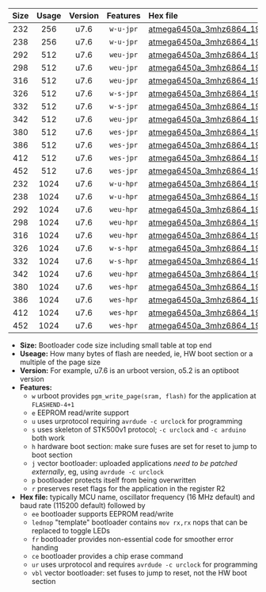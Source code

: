 |Size|Usage|Version|Features|Hex file|
|:-:|:-:|:-:|:-:|:--|
|232|256|u7.6|`w-u-jpr`|[atmega6450a_3mhz6864_19200bps_ur_vbl.hex](https://raw.githubusercontent.com/stefanrueger/urboot/main/atmega6450a_3mhz6864_19200bps_ur_vbl.hex)|
|238|256|u7.6|`w-u-jpr`|[atmega6450a_3mhz6864_19200bps_lednop_ur_vbl.hex](https://raw.githubusercontent.com/stefanrueger/urboot/main/atmega6450a_3mhz6864_19200bps_lednop_ur_vbl.hex)|
|292|512|u7.6|`weu-jpr`|[atmega6450a_3mhz6864_19200bps_ee_ur_vbl.hex](https://raw.githubusercontent.com/stefanrueger/urboot/main/atmega6450a_3mhz6864_19200bps_ee_ur_vbl.hex)|
|298|512|u7.6|`weu-jpr`|[atmega6450a_3mhz6864_19200bps_ee_lednop_ur_vbl.hex](https://raw.githubusercontent.com/stefanrueger/urboot/main/atmega6450a_3mhz6864_19200bps_ee_lednop_ur_vbl.hex)|
|316|512|u7.6|`weu-jpr`|[atmega6450a_3mhz6864_19200bps_ee_lednop_fr_ur_vbl.hex](https://raw.githubusercontent.com/stefanrueger/urboot/main/atmega6450a_3mhz6864_19200bps_ee_lednop_fr_ur_vbl.hex)|
|326|512|u7.6|`w-s-jpr`|[atmega6450a_3mhz6864_19200bps_vbl.hex](https://raw.githubusercontent.com/stefanrueger/urboot/main/atmega6450a_3mhz6864_19200bps_vbl.hex)|
|332|512|u7.6|`w-s-jpr`|[atmega6450a_3mhz6864_19200bps_lednop_vbl.hex](https://raw.githubusercontent.com/stefanrueger/urboot/main/atmega6450a_3mhz6864_19200bps_lednop_vbl.hex)|
|342|512|u7.6|`weu-jpr`|[atmega6450a_3mhz6864_19200bps_ee_lednop_fr_ce_ur_vbl.hex](https://raw.githubusercontent.com/stefanrueger/urboot/main/atmega6450a_3mhz6864_19200bps_ee_lednop_fr_ce_ur_vbl.hex)|
|380|512|u7.6|`wes-jpr`|[atmega6450a_3mhz6864_19200bps_ee_vbl.hex](https://raw.githubusercontent.com/stefanrueger/urboot/main/atmega6450a_3mhz6864_19200bps_ee_vbl.hex)|
|386|512|u7.6|`wes-jpr`|[atmega6450a_3mhz6864_19200bps_ee_lednop_vbl.hex](https://raw.githubusercontent.com/stefanrueger/urboot/main/atmega6450a_3mhz6864_19200bps_ee_lednop_vbl.hex)|
|412|512|u7.6|`wes-jpr`|[atmega6450a_3mhz6864_19200bps_ee_lednop_fr_vbl.hex](https://raw.githubusercontent.com/stefanrueger/urboot/main/atmega6450a_3mhz6864_19200bps_ee_lednop_fr_vbl.hex)|
|452|512|u7.6|`wes-jpr`|[atmega6450a_3mhz6864_19200bps_ee_lednop_fr_ce_vbl.hex](https://raw.githubusercontent.com/stefanrueger/urboot/main/atmega6450a_3mhz6864_19200bps_ee_lednop_fr_ce_vbl.hex)|
|232|1024|u7.6|`w-u-hpr`|[atmega6450a_3mhz6864_19200bps_ur.hex](https://raw.githubusercontent.com/stefanrueger/urboot/main/atmega6450a_3mhz6864_19200bps_ur.hex)|
|238|1024|u7.6|`w-u-hpr`|[atmega6450a_3mhz6864_19200bps_lednop_ur.hex](https://raw.githubusercontent.com/stefanrueger/urboot/main/atmega6450a_3mhz6864_19200bps_lednop_ur.hex)|
|292|1024|u7.6|`weu-hpr`|[atmega6450a_3mhz6864_19200bps_ee_ur.hex](https://raw.githubusercontent.com/stefanrueger/urboot/main/atmega6450a_3mhz6864_19200bps_ee_ur.hex)|
|298|1024|u7.6|`weu-hpr`|[atmega6450a_3mhz6864_19200bps_ee_lednop_ur.hex](https://raw.githubusercontent.com/stefanrueger/urboot/main/atmega6450a_3mhz6864_19200bps_ee_lednop_ur.hex)|
|316|1024|u7.6|`weu-hpr`|[atmega6450a_3mhz6864_19200bps_ee_lednop_fr_ur.hex](https://raw.githubusercontent.com/stefanrueger/urboot/main/atmega6450a_3mhz6864_19200bps_ee_lednop_fr_ur.hex)|
|326|1024|u7.6|`w-s-hpr`|[atmega6450a_3mhz6864_19200bps.hex](https://raw.githubusercontent.com/stefanrueger/urboot/main/atmega6450a_3mhz6864_19200bps.hex)|
|332|1024|u7.6|`w-s-hpr`|[atmega6450a_3mhz6864_19200bps_lednop.hex](https://raw.githubusercontent.com/stefanrueger/urboot/main/atmega6450a_3mhz6864_19200bps_lednop.hex)|
|342|1024|u7.6|`weu-hpr`|[atmega6450a_3mhz6864_19200bps_ee_lednop_fr_ce_ur.hex](https://raw.githubusercontent.com/stefanrueger/urboot/main/atmega6450a_3mhz6864_19200bps_ee_lednop_fr_ce_ur.hex)|
|380|1024|u7.6|`wes-hpr`|[atmega6450a_3mhz6864_19200bps_ee.hex](https://raw.githubusercontent.com/stefanrueger/urboot/main/atmega6450a_3mhz6864_19200bps_ee.hex)|
|386|1024|u7.6|`wes-hpr`|[atmega6450a_3mhz6864_19200bps_ee_lednop.hex](https://raw.githubusercontent.com/stefanrueger/urboot/main/atmega6450a_3mhz6864_19200bps_ee_lednop.hex)|
|412|1024|u7.6|`wes-hpr`|[atmega6450a_3mhz6864_19200bps_ee_lednop_fr.hex](https://raw.githubusercontent.com/stefanrueger/urboot/main/atmega6450a_3mhz6864_19200bps_ee_lednop_fr.hex)|
|452|1024|u7.6|`wes-hpr`|[atmega6450a_3mhz6864_19200bps_ee_lednop_fr_ce.hex](https://raw.githubusercontent.com/stefanrueger/urboot/main/atmega6450a_3mhz6864_19200bps_ee_lednop_fr_ce.hex)|

- **Size:** Bootloader code size including small table at top end
- **Useage:** How many bytes of flash are needed, ie, HW boot section or a multiple of the page size
- **Version:** For example, u7.6 is an urboot version, o5.2 is an optiboot version
- **Features:**
  + `w` urboot provides `pgm_write_page(sram, flash)` for the application at `FLASHEND-4+1`
  + `e` EEPROM read/write support
  + `u` uses urprotocol requiring `avrdude -c urclock` for programming
  + `s` uses skeleton of STK500v1 protocol; `-c urclock` and `-c arduino` both work
  + `h` hardware boot section: make sure fuses are set for reset to jump to boot section
  + `j` vector bootloader: uploaded applications *need to be patched externally*, eg, using `avrdude -c urclock`
  + `p` bootloader protects itself from being overwritten
  + `r` preserves reset flags for the application in the register R2
- **Hex file:** typically MCU name, oscillator frequency (16 MHz default) and baud rate (115200 default) followed by
  + `ee` bootloader supports EEPROM read/write
  + `lednop` "template" bootloader contains `mov rx,rx` nops that can be replaced to toggle LEDs
  + `fr` bootloader provides non-essential code for smoother error handing
  + `ce` bootloader provides a chip erase command
  + `ur` uses urprotocol and requires `avrdude -c urclock` for programming
  + `vbl` vector bootloader: set fuses to jump to reset, not the HW boot section
